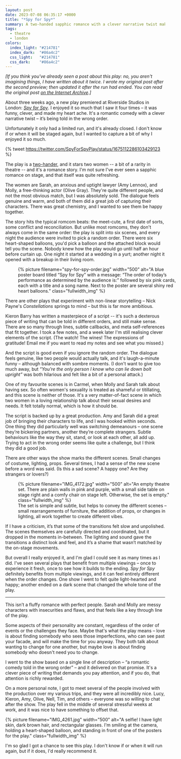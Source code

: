 ```yaml
---
layout: post
date: 2023-07-08 06:35:17 +0000
title: "*Spy for Spy*"
summary: A two-handed sapphic romance with a clever narrative twist makes for a compelling and thoughtful new play.
tags:
  - theatre
  - london
colors:
  index_light: "#214781"
  index_dark:  "#86a4c2"
  css_light:   "#214781"
  css_dark:    "#86a4c2"
---
```


*[If you think you've already seen a post about this play: no, you aren't imagining things, I have written about it twice. I wrote my original post after the second preview; then updated it after the run had ended. You can read the original post [on the Internet Archive](https://web.archive.org/web/20230618163735/https://alexwlchan.net/2023/spy-for-spy/).]*

About three weeks ago, a new play premiered at Riverside Studios in London: [*Spy for Spy*][sfs].
I enjoyed it so much that I saw it four times – it was funny, clever, and made my heart ache.
It's a romantic comedy with a clever narrative twist – it’s being told in the wrong order.

Unfortunately it only had a limited run, and it's already closed.
I don't know if or when it will be staged again, but I wanted to capture a bit of why I enjoyed it so much.

{% tweet https://twitter.com/SpyForSpyPlay/status/1675112286103429123 %}

The play is a [two-hander], and it stars two women -- a bit of a rarity in theatre -- and it's a romance story.
I'm not sure I've ever seen a sapphic romance on stage, and that itself was quite refreshing.

The women are Sarah, an anxious and uptight lawyer (Amy Lennox), and Molly, a free-thinking actor (Olive Gray).
They're quite different people, and not the most obvious match, but I was absolutely sold.
The dialogue feels genuine and warm, and both of them did a great job of capturing their characters.
There was great chemistry, and I wanted to see them be happy together.

The story hits the typical romcom beats: the meet-cute, a first date of sorts, some conflict and reconciliation.
But unlike most romcoms, they don't always come in the same order: the play is split into six scenes, and every night the audience were invited to pick a random order.
There were six heart-shaped balloons, you'd pick a balloon and the attached block would tell you the scene.
Nobody knew how the play would go until half an hour before curtain up.
One night it started at a wedding in a yurt; another night it opened with a breakup in their living room.

<figure style="width: 500px;">
  {%
    picture
    filename="spy-for-spy-order.jpg"
    width="500"
    alt="A blue poster board titled “Spy for Spy” with a message: “The order of today’s performance as determined by the audience is:” followed by six pink cards, each with a title and a song name. Next to the poster are several shiny red heart balloons."
    class="fullwidth_img"
  %}
</figure>

There are other plays that experiment with non-linear storytelling – Nick Payne's *Constellations* springs to mind – but this is far more ambitious.

Kieron Barry has written a masterpiece of a script -- it's such a dexterous piece of writing that can be told in different orders, and still make sense.
There are so many through lines, subtle callbacks, and meta self-references that fit together.
I took a few notes, and a week later I'm still realising clever elements of the script.
(The watch! The wines! The expressions of gratitude! Email me if you want to read my notes and see what you missed.)

And the script is good even if you ignore the random order.
The dialogue feels genuine, like two people would actually talk, and it's laugh-a-minute funny – although balanced with sombre moments.
(I don't want to give too much away, but *“You're the only person I know who can lie down bolt upright”* was both hilarious and felt like a bit of a personal attack.)

One of my favourite scenes is in Carmel, when Molly and Sarah talk about having sex.
So often women's sexuality is treated as shameful or titillating, and this scene is neither of those.
It's a very matter-of-fact scene in which two women in a loving relationship talk about their sexual desires and needs.
It felt totally normal, which is how it should be.

The script is backed up by a great production.
Amy and Sarah did a great job of bringing their characters to life, and I was hooked within seconds.
One thing they did particularly well was switching demeanours – one scene they’re bickering partners, another they’re complete strangers.
Subtle behaviours like the way they sit, stand, or look at each other, all add up.
Trying to act in the wrong order seems like quite a challenge, but I think they did a good job.

There are other ways the show marks the different scenes. Small changes of costume, lighting, props.
Several times, I had a sense of the new scene before a word was said.
(Is this a sad scene? A happy one? Are they strangers or lovers?)

<figure style="width: 500px;">
  {%
    picture
    filename="IMG_4172.jpg"
    width="500"
    alt="An empty theatre set. There are plain walls in pink and purple, with a small side table on stage right and a comfy chair on stage left. Otherwise, the set is empty."
    class="fullwidth_img"
  %}
  <figcaption>
    The set is simple and subtle, but helps to convey the different scenes – small rearrangements of furniture, the addition of props, or changes in lighting, all work together to create different vibes.
  </figcaption>
</figure>

If I have a criticism, it’s that some of the transitions felt slow and unpolished.
The scenes themselves are carefully directed and coordinated, but it dropped in the moments in-between.
The lighting and sound gave the transitions a distinct look and feel, and it’s a shame that wasn’t matched by the on-stage movements.

But overall I really enjoyed it, and I'm glad I could see it as many times as I did.
I've seen several plays that benefit from multiple viewings – once to experience it fresh, once to see how it builds to the ending.
*Spy for Spy* definitely benefits from multiple viewings, and it can feel entirely different when the order changes.
One show I went to felt quite light-hearted and happy; another ended on a dark scene that changed the whole tone of the play.

[two-hander]: https://en.wikipedia.org/wiki/Two-hander

---

This isn’t a fluffy romance with perfect people.
Sarah and Molly are messy characters with insecurities and flaws, and that feels like a key through line of the play.

Some aspects of their personality are constant, regardless of the order of events or the challenges they face.
Maybe that's what the play means – love is about finding somebody who sees those imperfections, who can see past your facade, and will make the time for you anyway.
They both talk about wanting to change for one another, but maybe love is about finding somebody who doesn't need you to change.

I went to the show based on a single line of description – “a romantic comedy told in the wrong order” – and it delivered on that promise.
It's a clever piece of writing that demands you pay attention, and if you do, that attention is richly rewarded.

On a more personal note, I got to meet several of the people involved with the production over my various trips, and they were all incredibly nice.
Lucy, Kieron, Amy, Olive, Nell, Tim, and others – everyone was so willing to chat after the show.
The play fell in the middle of several stressful weeks at work, and it was nice to have something to offset that.

{%
  picture
  filename="IMG_4261.jpg"
  width="500"
  alt="A selfie! I have light skin, dark brown hair, and rectangular glasses. I'm smiling at the camera, holding a heart-shaped balloon, and standing in front of one of the posters for the play."
  class="fullwidth_img"
%}

I'm so glad I got a chance to see this play.
I don't know if or when it will run again, but if it does, I'd really recommend it.

[sfs]: https://riversidestudios.co.uk/see-and-do/spy-for-spy-57989/
